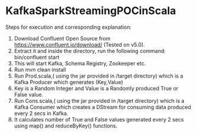 # KafkaSparkStreamingPOCinScala
Steps for execution and corresponding explanation:

1. Download Confluent Open Source from https://www.confluent.io/download/ (Tested on v5.0).
2. Extract it and inside the directory, run the following command: bin/confluent start
3. This will start Kafka, Schema Registry, Zookeeper etc.
4. Run mvn clean install
5. Run Prod.scala,( using the jar provided in /target directory) which is a Kafka Producer which generates (Key,Value)
6. Key is a Random Integer and Value is a Randomly produced True or False value.
7. Run Cons.scala,( using the jar provided in /target directory) which is a Kafka Consumer which creates a DStream for consuming data produced every 2 secs in Kafka.
8. It calculates number of True and False values generated every 2 secs using map() and reduceByKey() functions.

